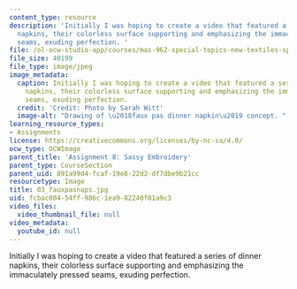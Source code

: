 ```yaml
---
content_type: resource
description: 'Initially I was hoping to create a video that featured a series of dinner
  napkins, their colorless surface supporting and emphasizing the immaculately pressed
  seams, exuding perfection. '
file: /ol-ocw-studio-app/courses/mas-962-special-topics-new-textiles-spring-2010/fcbac00454ff986c1ea982240f01a9c3_03_fauxpasnaps.jpg
file_size: 40199
file_type: image/jpeg
image_metadata:
  caption: Initially I was hoping to create a video that featured a series of dinner
    napkins, their colorless surface supporting and emphasizing the immaculately pressed
    seams, exuding perfection.
  credit: 'Credit: Photo by Sarah Witt'
  image-alt: "Drawing of \u2018faux pas dinner napkin\u2019 concept. "
learning_resource_types:
- Assignments
license: https://creativecommons.org/licenses/by-nc-sa/4.0/
ocw_type: OCWImage
parent_title: 'Assignment 8: Sassy Embroidery'
parent_type: CourseSection
parent_uid: 891a99d4-fcaf-19e8-22d2-df7dbe9b21cc
resourcetype: Image
title: 03_fauxpasnaps.jpg
uid: fcbac004-54ff-986c-1ea9-82240f01a9c3
video_files:
  video_thumbnail_file: null
video_metadata:
  youtube_id: null
---
```

Initially I was hoping to create a video that featured a series of dinner napkins, their colorless surface supporting and emphasizing the immaculately pressed seams, exuding perfection. 
